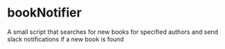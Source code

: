 # bookNotifier

A small script that searches for new books for specified authors and send slack notifications if a new book is found
